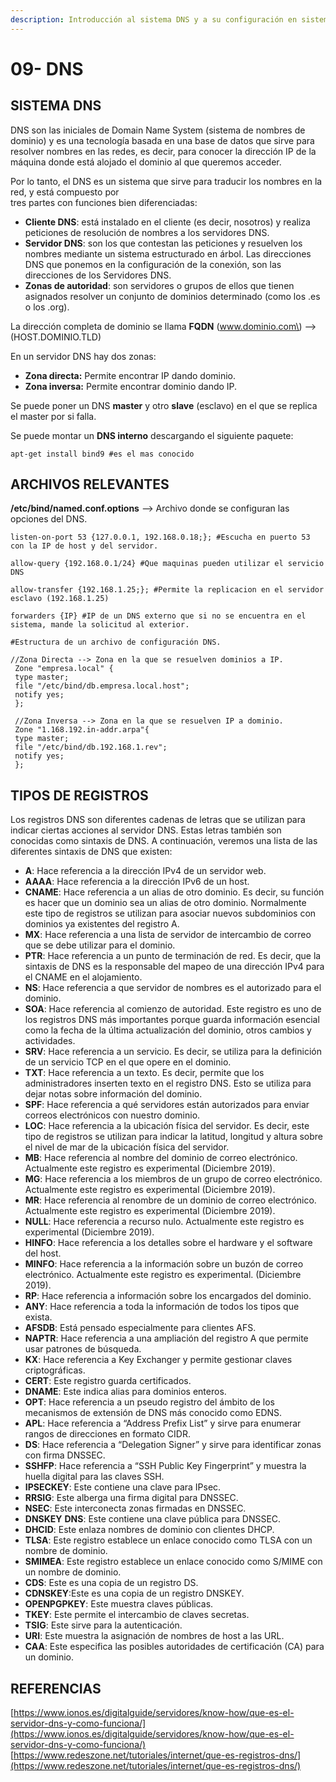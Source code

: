 ```yaml
---
description: Introducción al sistema DNS y a su configuración en sistemas Linux.
---
```


# 09- DNS

## SISTEMA DNS

DNS son las iniciales de Domain Name System \(sistema de nombres de dominio\) y es una tecnología basada en una base de datos que sirve para resolver nombres en las redes, es decir, para conocer la dirección IP de la máquina donde está alojado el dominio al que queremos acceder.

Por lo tanto, el DNS es un sistema que sirve para traducir los nombres en la red, y está compuesto por  
tres partes con funciones bien diferenciadas:

* **Cliente DNS**: está instalado en el cliente \(es decir, nosotros\) y realiza peticiones de resolución de  nombres a los servidores DNS. 
* **Servidor DNS**: son los que contestan las peticiones y resuelven los nombres mediante un sistema estructurado en árbol. Las direcciones DNS que ponemos en la configuración de la conexión, son las direcciones de los Servidores DNS. 
* **Zonas de autoridad**: son servidores o grupos de ellos que tienen asignados resolver un conjunto de dominios determinado \(como los .es o los .org\).

La dirección completa de dominio se llama **FQDN** \(www.dominio.com\) --&gt; \(HOST.DOMINIO.TLD\)

En un servidor DNS hay dos zonas:

* **Zona directa:** Permite encontrar IP dando dominio.
* **Zona inversa:** Permite encontrar dominio dando IP.

Se puede poner un DNS **master** y otro **slave** \(esclavo\) en el que se replica el master por si falla.

Se puede montar un **DNS interno** descargando el siguiente paquete:

`apt-get install bind9 #es el mas conocido`

## ARCHIVOS RELEVANTES

**/etc/bind/named.conf.options** --&gt; Archivo donde se configuran las opciones del DNS.

`listen-on-port 53 {127.0.0.1, 192.168.0.18;}; #Escucha en puerto 53 con la IP de host y del servidor.`

`allow-query {192.168.0.1/24} #Que maquinas pueden utilizar el servicio DNS`

`allow-transfer {192.168.1.25;}; #Permite la replicacion en el servidor esclavo (192.168.1.25)`

`forwarders {IP} #IP de un DNS externo que si no se encuentra en el sistema, mande la solicitud al exterior.`

```text
#Estructura de un archivo de configuración DNS.

//Zona Directa --> Zona en la que se resuelven dominios a IP.
 Zone "empresa.local" {
 type master;
 file "/etc/bind/db.empresa.local.host";
 notify yes;
 };

 //Zona Inversa --> Zona en la que se resuelven IP a dominio.
 Zone "1.168.192.in-addr.arpa"{
 type master;
 file "/etc/bind/db.192.168.1.rev";
 notify yes;
 };
```

## TIPOS DE REGISTROS

Los registros DNS son diferentes cadenas de letras que se utilizan para indicar ciertas acciones al servidor DNS. Estas letras también son conocidas como sintaxis de DNS. A continuación, veremos una lista de las diferentes sintaxis de DNS que existen:

* **A**: Hace referencia a la dirección IPv4 de un servidor web.
* **AAAA**: Hace referencia a la dirección IPv6 de un host. 
* **CNAME**: Hace referencia a un alias de otro dominio. Es decir, su función es hacer que un dominio sea un alias de otro dominio. Normalmente este tipo de registros se utilizan para asociar nuevos subdominios con dominios ya existentes del registro A.
* **MX**: Hace referencia a una lista de servidor de intercambio de correo que se debe utilizar para el dominio.
* **PTR**: Hace referencia a un punto de terminación de red. Es decir, que la sintaxis de DNS es la responsable del mapeo de una dirección IPv4 para el CNAME en el alojamiento.
* **NS**: Hace referencia a que servidor de nombres es el autorizado para el dominio.
* **SOA**: Hace referencia al comienzo de autoridad. Este registro es uno de los registros DNS más importantes porque guarda información esencial como la fecha de la última actualización del dominio, otros cambios y actividades.
* **SRV**: Hace referencia a un servicio. Es decir, se utiliza para la definición de un servicio TCP en el que opere en el dominio.
* **TXT**: Hace referencia a un texto. Es decir, permite que los administradores inserten texto en el registro DNS. Esto se utiliza para dejar notas sobre información del dominio.
* **SPF**: Hace referencia a qué servidores están autorizados para enviar correos electrónicos con nuestro dominio.
* **LOC**: Hace referencia a la ubicación física del servidor. Es decir, este tipo de registros se utilizan para indicar la latitud, longitud y altura sobre el nivel de mar de la ubicación física del servidor.
* **MB**: Hace referencia al nombre del dominio de correo electrónico. Actualmente este registro es experimental \(Diciembre 2019\).
* **MG**: Hace referencia a los miembros de un grupo de correo electrónico. Actualmente este registro es experimental \(Diciembre 2019\).
* **MR**: Hace referencia al renombre de un dominio de correo electrónico. Actualmente este registro es experimental \(Diciembre 2019\).
* **NULL**: Hace referencia a recurso nulo. Actualmente este registro es experimental \(Diciembre 2019\).
* **HINFO**: Hace referencia a los detalles sobre el hardware y el software del host.
* **MINFO**: Hace referencia a la información sobre un buzón de correo electrónico. Actualmente este registro es experimental. \(Diciembre 2019\).
* **RP**: Hace referencia a información sobre los encargados del dominio.
* **ANY**: Hace referencia a toda la información de todos los tipos que exista.
* **AFSDB**: Está pensado especialmente para clientes AFS.
* **NAPTR**: Hace referencia a una ampliación del registro A que permite usar patrones de búsqueda.
* **KX**: Hace referencia a Key Exchanger y permite gestionar claves criptográficas.
* **CERT**: Este registro guarda certificados.
* **DNAME**: Este indica alias para dominios enteros.
* **OPT**: Hace referencia a un pseudo registro del ámbito de los mecanismos de extensión de DNS más conocido como EDNS.
* **APL**: Hace referencia a “Address Prefix List” y sirve para enumerar rangos de direcciones en formato CIDR.
* **DS**: Hace referencia a “Delegation Signer” y sirve para identificar zonas con firma DNSSEC.
* **SSHFP**: Hace referencia a “SSH Public Key Fingerprint” y muestra la huella digital para las claves SSH.
* **IPSECKEY**: Este contiene una clave para IPsec.
* **RRSIG**: Este alberga una firma digital para DNSSEC.
* **NSEC**: Este interconecta zonas firmadas en DNSSEC.
* **DNSKEY** **DNS**: Este contiene una clave pública para DNSSEC.
* **DHCID**: Este enlaza nombres de dominio con clientes DHCP.
* **TLSA**: Este registro establece un enlace conocido como TLSA con un nombre de dominio.
* **SMIMEA**: Este registro establece un enlace conocido como S/MIME con un nombre de dominio.
* **CDS**: Este es una copia de un registro DS.
* **CDNSKEY**:Este es una copia de un registro DNSKEY.
* **OPENPGPKEY**: Este muestra claves públicas.
* **TKEY**: Este permite el intercambio de claves secretas.
* **TSIG**: Este sirve para la autenticación.
* **URI**: Este muestra la asignación de nombres de host a las URL.
* **CAA**: Este especifica las posibles autoridades de certificación \(CA\) para un dominio.

## REFERENCIAS

[https://www.ionos.es/digitalguide/servidores/know-how/que-es-el-servidor-dns-y-como-funciona/](https://www.ionos.es/digitalguide/servidores/know-how/que-es-el-servidor-dns-y-como-funciona/)  
[https://www.redeszone.net/tutoriales/internet/que-es-registros-dns/](https://www.redeszone.net/tutoriales/internet/que-es-registros-dns/)


